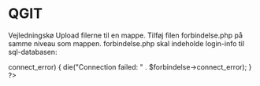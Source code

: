 # QGIT
Vejledningskø
Upload filerne til en mappe. 
Tilføj filen forbindelse.php på samme niveau som mappen.
forbindelse.php skal indeholde login-info til sql-databasen:

<?php
        $servername = "xxx";
        $username = "yyy";
        $password = "zzz";
        $dbname = qqq";

        $forbindelse = new mysqli($servername, $username, $password, $dbname);
mysqli_set_charset($forbindelse, "utf8");
        if ($forbindelse->connect_error) {
            die("Connection failed: " . $forbindelse->connect_error);
        }
?>
